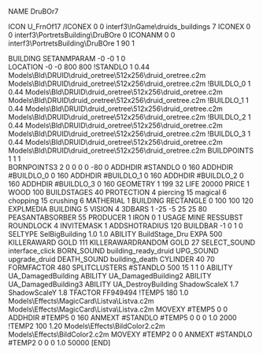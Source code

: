 NAME DruBOr7

ICON U_FrnOf17
/ICONEX 0 0 interf3\InGame\druids_buildings 7
ICONEX 0 0 interf3\PortretsBuilding\DruBOre 0
ICONANM 0 0 interf3\PortretsBuilding\DruBOre 1 90 1

BUILDING
SETANMPARAM -0 -0 1 0              
LOCATION -0 -0 800 800
!STANDLO      1 0.44 Models\Bld\DRUID\druid_oretree\512x256\druid_oretree.c2m Models\Bld\DRUID\druid_oretree\512x256\druid_oretree.c2m
!BUILDLO_0    1 0.44 Models\Bld\DRUID\druid_oretree\512x256\druid_oretree.c2m Models\Bld\DRUID\druid_oretree\512x256\druid_oretree.c2m
!BUILDLO_1    1 0.44 Models\Bld\DRUID\druid_oretree\512x256\druid_oretree.c2m Models\Bld\DRUID\druid_oretree\512x256\druid_oretree.c2m
!BUILDLO_2    1 0.44 Models\Bld\DRUID\druid_oretree\512x256\druid_oretree.c2m Models\Bld\DRUID\druid_oretree\512x256\druid_oretree.c2m
!BUILDLO_3    1 0.44 Models\Bld\DRUID\druid_oretree\512x256\druid_oretree.c2m Models\Bld\DRUID\druid_oretree\512x256\druid_oretree.c2m
BUILDPOINTS 1 1 1                            
BORNPOINTS3 2 0 0 0 0 -80 0 
ADDHDIR #STANDLO 0 160
ADDHDIR #BUILDLO_0 0 160
ADDHDIR #BUILDLO_1 0 160
ADDHDIR #BUILDLO_2 0 160
ADDHDIR #BUILDLO_3 0 160
GEOMETRY 1 199 32
LIFE     20000
PRICE 1 WOOD 100
BUILDSTAGES 40
PROTECTION 4 piercing 15 magical 6 chopping 15 crushing 6
MATHERIAL 1 BUILDING
RECTANGLE    0 100 100 120
EXPLMEDIA BUILDING 5
VISION 4
3DBARS 1 -25 -5 25 25 80
PEASANTABSORBER 55
PRODUCER        1 IRON 0 1
USAGE MINE
RESSUBST
ROUNDLOCK 4
INVITEMASK 1
ADDSHOTRADIUS 120
BUILDBAR -1 0 1 0
SELTYPE SelBigBuilding 1.0 1.0
ABILITY BuildStage_Dru
EXPA 500
KILLERAWARD             GOLD 111
KILLERAWARDRANDOM       GOLD 27
SELECT_SOUND interface_click
BORN_SOUND building_ready_druid
UPG_SOUND upgrade_druid
DEATH_SOUND building_death
CYLINDER 40 70
FORMFACTOR 480
SPLITCLUSTERS #STANDLO 500 15 1 1 0
ABILITY UA_DamagedBuilding
ABILITY UA_DamagedBuilding2
ABILITY UA_DamagedBuilding3
ABILITY UA_DestroyBuilding
ShadowScaleX 1.7
ShadowScaleY 1.8
TFACTOR FF949494
!TEMP5 180 1.0 Models\Effects\MagicCard\Listva\Listva.c2m Models\Effects\MagicCard\Listva\Listva.c2m
MOVEXY  #TEMP5 0 0
ADDHDIR #TEMP5 0 160
ANMEXT #STANDLO #TEMP5 0 0 0 1.0 2000
!TEMP2 100 1.20 Models\Effects\BildColor2.c2m Models\Effects\BildColor2.c2m
MOVEXY  #TEMP2 0 0
ANMEXT #STANDLO #TEMP2 0 0 0 1.0 50000
[END]
